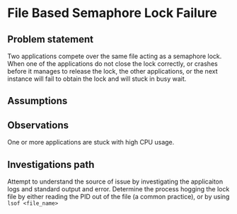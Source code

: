 # File Based Semaphore Lock Failure

## Problem statement

Two applications compete over the same file acting as a semaphore lock. When one of the applications do not close the lock correctly, or crashes before it manages to release the lock, the other applications, or the next instance will fail to obtain the lock and will stuck in busy wait.

## Assumptions

## Observations

One or more applications are stuck with high CPU usage.

## Investigations path

Attempt to understand the source of issue by investigating the applicaiton logs and standard output and error.
Determine the process hogging the lock file by either reading the PID out of the file (a common practice), or by using `lsof <file_name>`
